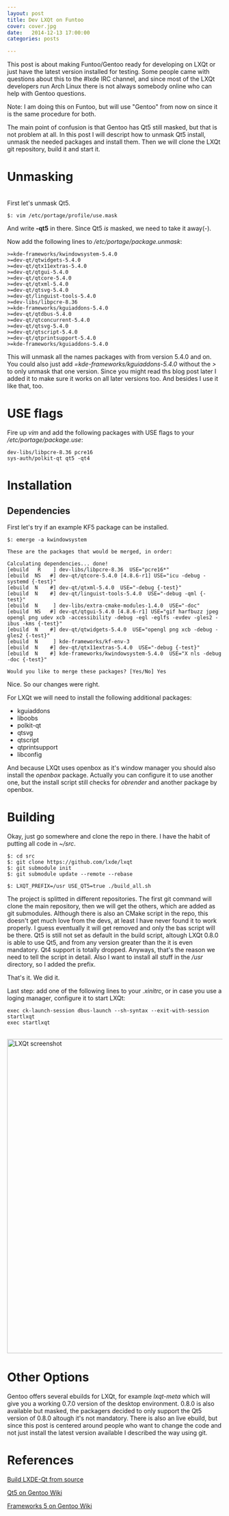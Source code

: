 ```yaml
---
layout: post
title: Dev LXQt on Funtoo
cover: cover.jpg
date:   2014-12-13 17:00:00
categories: posts

---
```


This post is about making Funtoo/Gentoo ready for developing on LXQt or just have the latest version installed for testing.
Some people came with questions about this to the #lxde IRC channel, and since most of the LXQt developers run Arch Linux there is not always somebody online who can help with Gentoo questions.

Note: I am doing this on Funtoo, but will use "Gentoo" from now on since it is the same procedure for both.

The main point of confusion is that Gentoo has Qt5 still masked, but that is not problem at all.
In this post I will descript how to unmask Qt5 install, unmask the needed packages and install them. Then we will clone the LXQt git repository, build it and start it.

# Unmasking #
<br/>
First let's unmask Qt5.

```
$: vim /etc/portage/profile/use.mask
```

And write **-qt5** in there. Since Qt5 *is* masked, we need to take it away(-).

Now add the following lines to */etc/portage/package.unmask*:
<br/>

```
>=kde-frameworks/kwindowsystem-5.4.0
>=dev-qt/qtwidgets-5.4.0
>=dev-qt/qtx11extras-5.4.0
>=dev-qt/qtgui-5.4.0
>=dev-qt/qtcore-5.4.0
>=dev-qt/qtxml-5.4.0
>=dev-qt/qtsvg-5.4.0
>=dev-qt/linguist-tools-5.4.0
>=dev-libs/libpcre-8.36
>=kde-frameworks/kguiaddons-5.4.0
>=dev-qt/qtdbus-5.4.0
>=dev-qt/qtconcurrent-5.4.0
>=dev-qt/qtsvg-5.4.0
>=dev-qt/qtscript-5.4.0
>=dev-qt/qtprintsupport-5.4.0
>=kde-frameworks/kguiaddons-5.4.0
```

This will unmask all the names packages with from version 5.4.0 and on. You could also just add *=kde-frameworks/kguiaddons-5.4.0* without the *>* to only unmask that one version.
Since you might read ths blog post later I added it to make sure it works on all later versions too. And besides I use it like that, too.

# USE flags #

Fire up *vim* and add the following packages with USE flags to your */etc/portage/package.use*:

```
dev-libs/libpcre-8.36 pcre16
sys-auth/polkit-qt qt5 -qt4
```

# Installation #
## Dependencies ##

First let's try if an example KF5 package can be installed.

```
$: emerge -a kwindowsystem

These are the packages that would be merged, in order:

Calculating dependencies... done!
[ebuild   R    ] dev-libs/libpcre-8.36  USE="pcre16*" 
[ebuild  NS   #] dev-qt/qtcore-5.4.0 [4.8.6-r1] USE="icu -debug -systemd {-test}" 
[ebuild  N    #] dev-qt/qtxml-5.4.0  USE="-debug {-test}" 
[ebuild  N    #] dev-qt/linguist-tools-5.4.0  USE="-debug -qml {-test}" 
[ebuild  N     ] dev-libs/extra-cmake-modules-1.4.0  USE="-doc" 
[ebuild  NS   #] dev-qt/qtgui-5.4.0 [4.8.6-r1] USE="gif harfbuzz jpeg opengl png udev xcb -accessibility -debug -egl -eglfs -evdev -gles2 -ibus -kms {-test}" 
[ebuild  N    #] dev-qt/qtwidgets-5.4.0  USE="opengl png xcb -debug -gles2 {-test}" 
[ebuild  N     ] kde-frameworks/kf-env-3 
[ebuild  N    #] dev-qt/qtx11extras-5.4.0  USE="-debug {-test}" 
[ebuild  N    #] kde-frameworks/kwindowsystem-5.4.0  USE="X nls -debug -doc {-test}" 

Would you like to merge these packages? [Yes/No] Yes
```

Nice. So our changes were right.

For LXQt we will need to install the following additional packages:

- kguiaddons
- liboobs
- polkit-qt
- qtsvg
- qtscript
- qtprintsupport
- libconfig

And because LXQt uses openbox as it's window manager you should also install the *openbox* package.
Actually you can configure it to use another one, but the install script still checks for *obrender* and another package by openbox.

# Building #

Okay, just go somewhere and clone the repo in there. I have the habit of putting all code in *~/src*.

```
$: cd src
$: git clone https://github.com/lxde/lxqt
$: git submodule init
$: git submodule update --remote --rebase

$: LXQT_PREFIX=/usr USE_QT5=true ./build_all.sh
```

The project is splitted in different repositories. The first git command will clone the main repository, then we will get the others, which are added as git submodules.
Although there is also an CMake script in the repo, this doesn't get much love from the devs, at least I have never found it to work properly. I guess eventually it will get removed and only the bas script will be there.
Qt5 is still not set as default in the build script, altough LXQt 0.8.0 is able to use Qt5, and from any version greater than the it is even mandatory. Qt4 support is totally dropped. Anyways, that's the reason we need to tell the script in detail. Also I want to install all stuff in the */usr* directory, so I added the prefix.

That's it. We did it.

Last step: add one of the following lines to your *.xinitrc*, or in case you use a loging manager, configure it to start LXQt:

```
exec ck-launch-session dbus-launch --sh-syntax --exit-with-session startlxqt
exec startlxqt
```

<br/>
<a href="{{ site.baseurl }}/images/lxqt_screenshot_1920x1080.png">
<img src="{{ site.baseurl }}/images/lxqt_screenshot_1920x1080.png" alt="LXQt screenshot" style="width: 734px;"/>
</a>

# Other Options #
Gentoo offers several ebuilds for LXQt, for example *lxqt-meta* which will give you a working 0.7.0 version of the desktop environment. 0.8.0 is also available but masked, the packagers decided to only support the Qt5 version of 0.8.0 altough it's not mandatory.
There is also an live ebuild, but since this post is centered around people who want to change the code and not just install the latest version available I described the way using git.

# References #

[Build LXDE-Qt from source](http://wiki.lxde.org/en/Build_LXDE-Qt_From_Source)

[Qt5 on Gentoo Wiki](http://wiki.gentoo.org/wiki/Qt/Qt5)

[Frameworks 5 on Gentoo Wiki](http://wiki.gentoo.org/wiki/KDE/Overlay/Frameworks_5)
